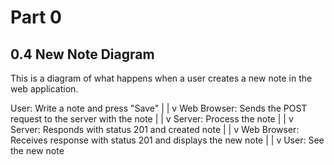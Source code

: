 # Part 0
## 0.4 New Note Diagram

This is a diagram of what happens when a user creates a new note in the web application.

User: Write a note and press "Save"
    |
    |
    v
Web Browser: Sends the POST request to the server with the note
    |
    |
    v
Server: Process the note
    |
    |
    v
Server: Responds with status 201 and created note
    |
    |
    v
Web Browser: Receives response with status 201 and displays the new note
    |
    |
    v
User: See the new note